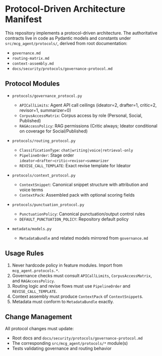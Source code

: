 # Protocol-Driven Architecture Manifest

This repository implements a protocol-driven architecture. The authoritative
contracts live in code as Pydantic models and constants under
`src/mcg_agent/protocols/`, derived from root documentation:

- `governance.md`
- `routing-matrix.md`
- `context-assembly.md`
- `docs/security/protocols/governance-protocol.md`

## Protocol Modules

- `protocols/governance_protocol.py`
  - `APICallLimits`: Agent API call ceilings (ideator=2, drafter=1, critic=2, revisor=1, summarizer=0)
  - `CorpusAccessMatrix`: Corpus access by role (Personal, Social, Published)
  - `RAGAccessPolicy`: RAG permissions (Critic always; Ideator conditional on coverage for Social/Published)

- `protocols/routing_protocol.py`
  - `ClassificationType`: `chat|writing|voice|retrieval-only`
  - `PipelineOrder`: Stage order `ideator→drafter→critic→revisor→summarizer`
  - `REVISE_CALL_TEMPLATE`: Exact revise template for Ideator

- `protocols/context_protocol.py`
  - `ContextSnippet`: Canonical snippet structure with attribution and voice terms
  - `ContextPack`: Assembled pack with optional scoring fields

- `protocols/punctuation_protocol.py`
  - `PunctuationPolicy`: Canonical punctuation/output control rules
  - `DEFAULT_PUNCTUATION_POLICY`: Repository default policy

- `metadata/models.py`
  - `MetadataBundle` and related models mirrored from `governance.md`

## Usage Rules

1. Never hardcode policy in feature modules. Import from `mcg_agent.protocols.*`.
2. Governance checks must consult `APICallLimits`, `CorpusAccessMatrix`, and `RAGAccessPolicy`.
3. Routing logic and revise flows must use `PipelineOrder` and `REVISE_CALL_TEMPLATE`.
4. Context assembly must produce `ContextPack` of `ContextSnippet`s.
5. Metadata must conform to `MetadataBundle` exactly.

## Change Management

All protocol changes must update:
- Root docs and `docs/security/protocols/governance-protocol.md`
- The corresponding `src/mcg_agent/protocols/*` module(s)
- Tests validating governance and routing behavior
